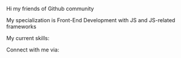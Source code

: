 Hi my friends of Github community

My specialization is Front-End Development with JS and JS-related frameworks

My current skills:

Connect with me via: 
